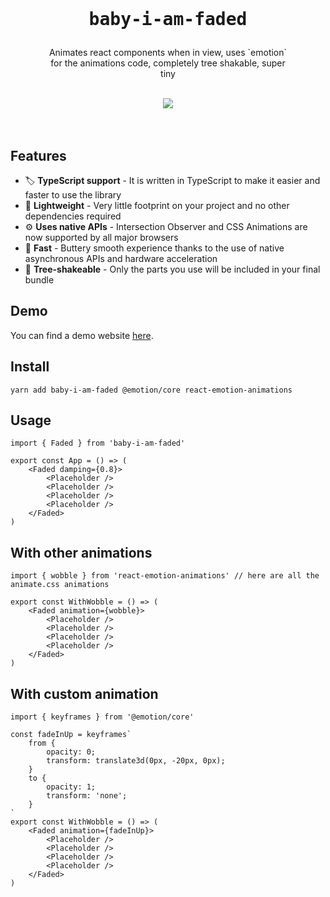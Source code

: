 <div align="center">
    <br/>
    <br/>
    <h1><pre>baby-i-am-faded</pre></h1>
    <p style='width: 400px;'>
    Animates react components when in view, uses `emotion` for the animations code, completely tree shakable, super tiny
    </p>
    <br/>
    <img src="https://upload.wikimedia.org/wikipedia/en/thumb/4/48/Faded_Zhu.jpg/220px-Faded_Zhu.jpg" />
    <br/>
    <br/>
    <br/>
</div>

## Features

-   🏷 **TypeScript support** - It is written in TypeScript to make it easier and faster to use the library
-   🍃 **Lightweight** - Very little footprint on your project and no other dependencies required
-   ⚙️ **Uses native APIs** - Intersection Observer and CSS Animations are now supported by all major browsers
-   🚀 **Fast** - Buttery smooth experience thanks to the use of native asynchronous APIs and hardware acceleration
-   🌳 **Tree-shakeable** - Only the parts you use will be included in your final bundle

## Demo

You can find a demo website [here](https://baby-i-am-faded.xmorse.now.sh).

## Install

`yarn add baby-i-am-faded @emotion/core react-emotion-animations`

## Usage

```tsx
import { Faded } from 'baby-i-am-faded'

export const App = () => (
    <Faded damping={0.8}>
        <Placeholder />
        <Placeholder />
        <Placeholder />
        <Placeholder />
    </Faded>
)
```

## With other animations

```tsx
import { wobble } from 'react-emotion-animations' // here are all the animate.css animations

export const WithWobble = () => (
    <Faded animation={wobble}>
        <Placeholder />
        <Placeholder />
        <Placeholder />
        <Placeholder />
    </Faded>
)
```

## With custom animation

```tsx
import { keyframes } from '@emotion/core'

const fadeInUp = keyframes`
    from {
        opacity: 0;
        transform: translate3d(0px, -20px, 0px);
    }
    to {
        opacity: 1;
        transform: 'none';
    }
`
export const WithWobble = () => (
    <Faded animation={fadeInUp}>
        <Placeholder />
        <Placeholder />
        <Placeholder />
        <Placeholder />
    </Faded>
)
```
